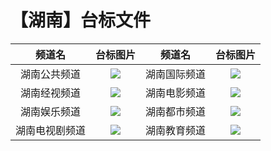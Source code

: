 # 【湖南】台标文件
|频道名|台标图片|频道名|台标图片|
|:---:|:---:|:---:|:---:|
|湖南公共频道|<img src="https://raw.githubusercontent.com/wanglindl/TVLogo/main/img/Hunan1.png">|湖南国际频道|<img src="https://raw.githubusercontent.com/wanglindl/TVLogo/main/img/Hunan3.png">|
|湖南经视频道|<img src="https://raw.githubusercontent.com/wanglindl/TVLogo/main/img/Hunan2.png">|湖南电影频道|<img src="https://raw.githubusercontent.com/wanglindl/TVLogo/main/img/Hunan5.png">|
|湖南娱乐频道|<img src="https://raw.githubusercontent.com/wanglindl/TVLogo/main/img/Hunan4.png">|湖南都市频道|<img src="https://raw.githubusercontent.com/wanglindl/TVLogo/main/img/Hunan7.png">|
|湖南电视剧频道|<img src="https://raw.githubusercontent.com/wanglindl/TVLogo/main/img/Hunan6.png">|湖南教育频道|<img src="https://raw.githubusercontent.com/wanglindl/TVLogo/main/img/Hunan8.png">|

